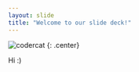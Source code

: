 ```yaml
---
layout: slide
title: "Welcome to our slide deck!"
---
```


![codercat](https://octodex.github.com/femalecodertocat)
{: .center}

Hi :)

